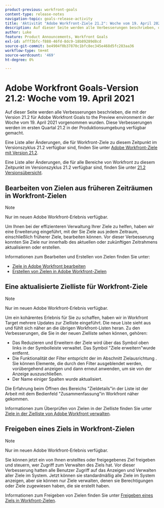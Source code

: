 ```yaml
---
product-previous: workfront-goals
content-type: release-notes
navigation-topic: goals-release-activity
title: 'Aktivität "Adobe Workfront-Ziele 21.2": Woche vom 19. April 2021'''
description: Auf dieser Seite werden alle Verbesserungen beschrieben, die mit der Version 21.2 für Adobe Workfront Goals to the Preview environment in der Woche vom 19. April 2021 vorgenommen wurden. Diese Verbesserungen werden im ersten Quartal 21.2 in der Produktionsumgebung verfügbar gemacht.
author: Luke
feature: Product Announcements, Workfront Goals
exl-id: afff3bfc-f888-46fd-8dc9-18b89289d8cd
source-git-commit: be4904f0b37870c1bfc8ec345e468d5fc283aa36
workflow-type: tm+mt
source-wordcount: '469'
ht-degree: 0%

---
```


# Adobe Workfront Goals-Version 21.2: Woche vom 19. April 2021

Auf dieser Seite werden alle Verbesserungen beschrieben, die mit der Version 21.2 für Adobe Workfront Goals to the Preview environment in der Woche vom 19. April 2021 vorgenommen wurden. Diese Verbesserungen werden im ersten Quartal 21.2 in der Produktionsumgebung verfügbar gemacht.

Eine Liste aller Änderungen, die für Workfront-Ziele zu diesem Zeitpunkt im Versionszyklus 21.2 verfügbar sind, finden Sie unter [Adobe Workfront-Ziele mit Version 21.2](../../../../product-announcements/product-releases/goals-release-activity/goals-21.2-release/goals-release-21-2.md).

Eine Liste aller Änderungen, die für alle Bereiche von Workfront zu diesem Zeitpunkt im Versionszyklus 21.2 verfügbar sind, finden Sie unter [21.2 Versionsübersicht](../../../../product-announcements/product-releases/21.2-release-activity/21-2-release-overview.md).

## Bearbeiten von Zielen aus früheren Zeiträumen in Workfront-Zielen

>[!NOTE]
>
>Nur im neuen Adobe Workfront-Erlebnis verfügbar.

Um Ihnen bei der effizienteren Verwaltung Ihrer Ziele zu helfen, haben wir eine Erweiterung eingeführt, mit der Sie Ziele aus jedem Zeitraum, einschließlich früherer Ziele, bearbeiten können. Vor dieser Verbesserung konnten Sie Ziele nur innerhalb des aktuellen oder zukünftigen Zeitrahmens aktualisieren oder erstellen.

Informationen zum Bearbeiten und Erstellen von Zielen finden Sie unter:

* [Ziele in Adobe Workfront bearbeiten](../../../../workfront-goals/goal-management/edit-goals.md)
* [Erstellen von Zielen in Adobe Workfront-Zielen](../../../../workfront-goals/goal-management/create-goals.md)

## Eine aktualisierte Zielliste für Workfront-Ziele

>[!NOTE]
>
>Nur im neuen Adobe Workfront-Erlebnis verfügbar.

Um ein kohärentes Erlebnis für Sie zu schaffen, haben wir in Workfront Target mehrere Updates zur Zielliste eingeführt. Die neue Liste sieht aus und fühlt sich näher an die übrigen Workfront-Listen heran. Zu den Verbesserungen, die Sie in der neuen Zielliste sehen können, gehören:

* Das Reduzieren und Erweitern der Ziele wird über das Symbol oben links in der Symbolleiste verwaltet. Das Symbol &quot;Ziele erweitern&quot;wurde entfernt.
* Die Funktionalität der Filter entspricht der im Abschnitt Zielausrichtung . Sie können Elemente, die durch den Filter ausgeblendet werden, vorübergehend anzeigen und dann erneut anwenden, um sie von der Anzeige auszuschließen.
* Der Name einiger Spalten wurde aktualisiert.

Die Erfahrung beim Öffnen des Bereichs &quot;Zieldetails&quot;in der Liste ist der Arbeit mit dem Bedienfeld &quot;Zusammenfassung&quot;in Workfront näher gekommen.

Informationen zum Überprüfen von Zielen in der Zielliste finden Sie unter [Ziele in der Zielliste von Adobe Workfront verwalten](../../../../workfront-goals/goal-review-and-workfront-goals-sections/manage-goals-in-goal-list.md).

## Freigeben eines Ziels in Workfront-Zielen

>[!NOTE]
>
>Nur im neuen Adobe Workfront-Erlebnis verfügbar.

Sie können jetzt ein von Ihnen erstelltes oder freigegebenes Ziel freigeben und steuern, wer Zugriff zum Verwalten des Ziels hat. Vor dieser Verbesserung hatten alle Benutzer Zugriff auf das Anzeigen und Verwalten aller Ziele im System. Jetzt können sie standardmäßig alle Ziele im System anzeigen, aber sie können nur Ziele verwalten, denen sie Berechtigungen oder Ziele zugewiesen haben, die sie erstellt haben.

Informationen zum Freigeben von Zielen finden Sie unter [Freigeben eines Ziels in Workfront-Zielen](../../../../workfront-goals/workfront-goals-settings/share-a-goal.md).

